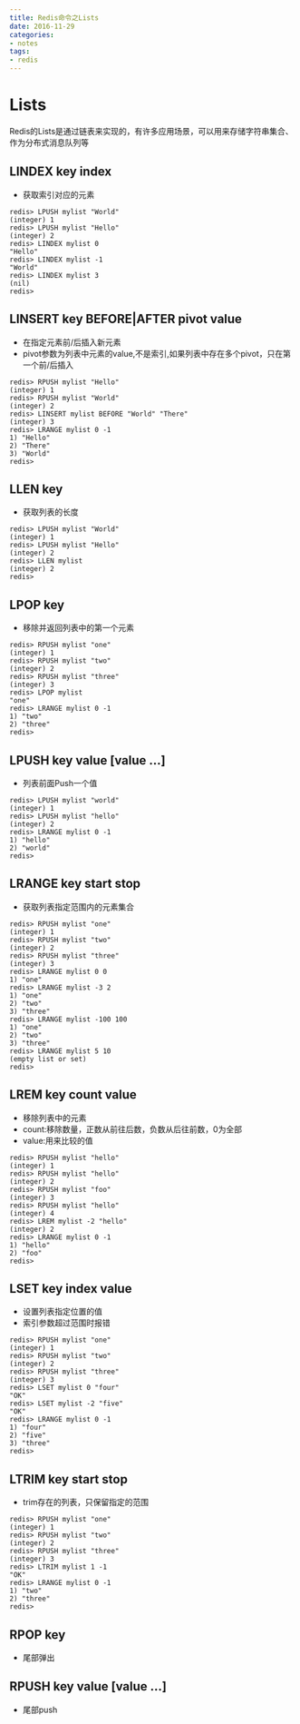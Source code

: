 ```yaml
---
title: Redis命令之Lists
date: 2016-11-29
categories:
- notes
tags:
- redis
---
```


# Lists
Redis的Lists是通过链表来实现的，有许多应用场景，可以用来存储字符串集合、作为分布式消息队列等

## LINDEX key index
- 获取索引对应的元素
```
redis> LPUSH mylist "World"
(integer) 1
redis> LPUSH mylist "Hello"
(integer) 2
redis> LINDEX mylist 0
"Hello"
redis> LINDEX mylist -1
"World"
redis> LINDEX mylist 3
(nil)
redis>
```


## LINSERT key BEFORE|AFTER pivot value
- 在指定元素前/后插入新元素
- pivot参数为列表中元素的value,不是索引,如果列表中存在多个pivot，只在第一个前/后插入
```
redis> RPUSH mylist "Hello"
(integer) 1
redis> RPUSH mylist "World"
(integer) 2
redis> LINSERT mylist BEFORE "World" "There"
(integer) 3
redis> LRANGE mylist 0 -1
1) "Hello"
2) "There"
3) "World"
redis> 
```

## LLEN key
- 获取列表的长度
```
redis> LPUSH mylist "World"
(integer) 1
redis> LPUSH mylist "Hello"
(integer) 2
redis> LLEN mylist
(integer) 2
redis> 
```

## LPOP key
- 移除并返回列表中的第一个元素
```
redis> RPUSH mylist "one"
(integer) 1
redis> RPUSH mylist "two"
(integer) 2
redis> RPUSH mylist "three"
(integer) 3
redis> LPOP mylist
"one"
redis> LRANGE mylist 0 -1
1) "two"
2) "three"
redis>
```

## LPUSH key value [value ...]
- 列表前面Push一个值
```
redis> LPUSH mylist "world"
(integer) 1
redis> LPUSH mylist "hello"
(integer) 2
redis> LRANGE mylist 0 -1
1) "hello"
2) "world"
redis> 
```

## LRANGE key start stop
- 获取列表指定范围内的元素集合
```
redis> RPUSH mylist "one"
(integer) 1
redis> RPUSH mylist "two"
(integer) 2
redis> RPUSH mylist "three"
(integer) 3
redis> LRANGE mylist 0 0
1) "one"
redis> LRANGE mylist -3 2
1) "one"
2) "two"
3) "three"
redis> LRANGE mylist -100 100
1) "one"
2) "two"
3) "three"
redis> LRANGE mylist 5 10
(empty list or set)
redis> 
```

## LREM key count value
- 移除列表中的元素
- count:移除数量，正数从前往后数，负数从后往前数，0为全部
- value:用来比较的值
```
redis> RPUSH mylist "hello"
(integer) 1
redis> RPUSH mylist "hello"
(integer) 2
redis> RPUSH mylist "foo"
(integer) 3
redis> RPUSH mylist "hello"
(integer) 4
redis> LREM mylist -2 "hello"
(integer) 2
redis> LRANGE mylist 0 -1
1) "hello"
2) "foo"
redis>
```

## LSET key index value
- 设置列表指定位置的值
- 索引参数超过范围时报错
```
redis> RPUSH mylist "one"
(integer) 1
redis> RPUSH mylist "two"
(integer) 2
redis> RPUSH mylist "three"
(integer) 3
redis> LSET mylist 0 "four"
"OK"
redis> LSET mylist -2 "five"
"OK"
redis> LRANGE mylist 0 -1
1) "four"
2) "five"
3) "three"
redis> 
```


## LTRIM key start stop
- trim存在的列表，只保留指定的范围
```
redis> RPUSH mylist "one"
(integer) 1
redis> RPUSH mylist "two"
(integer) 2
redis> RPUSH mylist "three"
(integer) 3
redis> LTRIM mylist 1 -1
"OK"
redis> LRANGE mylist 0 -1
1) "two"
2) "three"
redis> 
```

## RPOP key
- 尾部弹出

## RPUSH key value [value ...]
- 尾部push